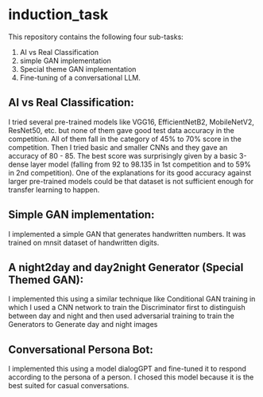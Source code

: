 # induction_task

This repository contains the following four sub-tasks:
1. AI vs Real Classification
2. simple GAN implementation
3. Special theme GAN implementation
4. Fine-tuning of a conversational LLM.

## AI vs Real Classification:

I tried several pre-trained models like VGG16, EfficientNetB2, MobileNetV2, ResNet50, etc. but none of them gave good test data accuracy in the competition. All of them fall in the category of 45% to 70% score in the competition. Then I tried basic and smaller CNNs and they gave an accuracy of 80 - 85. The best score was surprisingly given by a basic 3-dense layer model (falling from 92 to 98.135 in 1st competition and to 59% in 2nd competition). One of the explanations for its good accuracy against larger pre-trained models could be that dataset is not sufficient enough for transfer learning to happen. 


## Simple GAN implementation:

I implemented a simple GAN that generates handwritten numbers. It was trained on mnsit dataset of handwritten digits. 


## A night2day and day2night Generator (Special Themed GAN):

I implemented this using a similar technique like Conditional GAN training in which I used a CNN network to train the Discriminator first to distinguish between day and night and then used adversarial training to train the Generators to Generate day and night images

## Conversational Persona Bot:

I implemented this using a model dialogGPT and fine-tuned it to respond according to the persona of a person. I chosed this model because it is the best suited for casual conversations.
